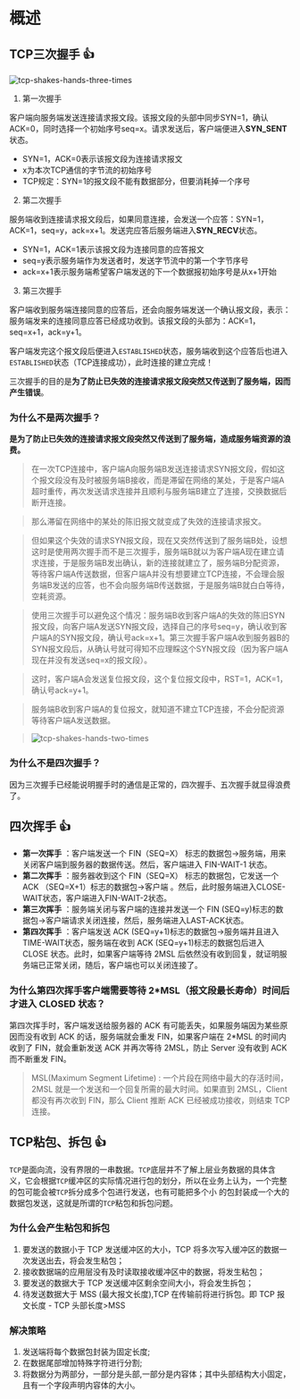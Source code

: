 # 概述

## TCP三次握手 :+1:

![tcp-shakes-hands-three-times](/img/network/tcp-shakes-hands-three-times.png)

1. 第一次握手

客户端向服务端发送连接请求报文段。该报文段的头部中同步SYN=1，确认ACK=0，同时选择一个初始序号seq=x。请求发送后，客户端便进入**SYN_SENT**状态。

- SYN=1，ACK=0表示该报文段为连接请求报文
- x为本次TCP通信的字节流的初始序号
- TCP规定：SYN=1的报文段不能有数据部分，但要消耗掉一个序号

2. 第二次握手

服务端收到连接请求报文段后，如果同意连接，会发送一个应答：SYN=1，ACK=1，seq=y，ack=x+1。发送完应答后服务端进入**SYN_RECV**状态。

- SYN=1，ACK=1表示该报文段为连接同意的应答报文
- seq=y表示服务端作为发送者时，发送字节流中的第一个字节序号
- ack=x+1表示服务端希望客户端发送的下一个数据报初始序号是从x+1开始

3. 第三次握手

客户端收到服务端连接同意的应答后，还会向服务端发送一个确认报文段，表示：服务端发来的连接同意应答已经成功收到。该报文段的头部为：ACK=1，seq=x+1，ack=y+1。

客户端发完这个报文段后便进入`ESTABLISHED`状态，服务端收到这个应答后也进入`ESTABLISHED`状态（TCP连接成功），此时连接的建立完成！

三次握手的目的是**为了防止已失效的连接请求报文段突然又传送到了服务端，因而产生错误**。

### 为什么不是两次握手？

**是为了防止已失效的连接请求报文段突然又传送到了服务端，造成服务端资源的浪费。**

> 在一次TCP连接中，客户端A向服务端B发送连接请求SYN报文段，假如这个报文段没有及时被服务端B接收，而是滞留在网络的某处，于是客户端A超时重传，再次发送请求连接并且顺利与服务端B建立了连接，交换数据后断开连接。

> 那么滞留在网络中的某处的陈旧报文就变成了失效的连接请求报文。

> 但如果这个失效的请求SYN报文段，现在又突然传送到了服务端B处，设想这时是使用两次握手而不是三次握手，服务端B就以为客户端A现在建立请求连接，于是服务端B发出确认，新的连接就建立了，服务端B分配资源，等待客户端A传送数据，但客户端A并没有想要建立TCP连接，不会理会服务端B发送的应答，也不会向服务端B传送数据，于是服务端B就白白等待，空耗资源。

> 使用三次握手可以避免这个情况：服务端B收到客户端A的失效的陈旧SYN报文段，向客户端A发送SYN报文段，选择自己的序号seq=y，确认收到客户端A的SYN报文段，确认号ack=x+1。第三次握手客户端A收到服务器B的SYN报文段后，从确认号就可得知不应理睬这个SYN报文段（因为客户端A现在并没有发送seq=x的报文段）。

> 这时，客户端A会发送复位报文段，这个复位报文段中，RST=1，ACK=1，确认号ack=y+1。

> 服务端B收到客户端A的复位报文，就知道不建立TCP连接，不会分配资源等待客户端A发送数据。

> ![tcp-shakes-hands-two-times](/img/network/tcp-shakes-hands-two-times.png)

### 为什么不是四次握手？

因为三次握手已经能说明握手时的通信是正常的，四次握手、五次握手就显得浪费了。

## 四次挥手 :+1:

- **第一次挥手** ：客户端发送一个 FIN（SEQ=X） 标志的数据包->服务端，用来关闭客户端到服务器的数据传送。然后，客户端进入 FIN-WAIT-1 状态。
- **第二次挥手** ：服务器收到这个 FIN（SEQ=X） 标志的数据包，它发送一个 ACK （SEQ=X+1）标志的数据包->客户端 。然后，此时服务端进入CLOSE-WAIT状态，客户端进入FIN-WAIT-2状态。
- **第三次挥手** ：服务端关闭与客户端的连接并发送一个 FIN (SEQ=y)标志的数据包->客户端请求关闭连接，然后，服务端进入LAST-ACK状态。
- **第四次挥手** ：客户端发送 ACK (SEQ=y+1)标志的数据包->服务端并且进入TIME-WAIT状态，服务端在收到 ACK (SEQ=y+1)标志的数据包后进入 CLOSE 状态。此时，如果客户端等待 2MSL 后依然没有收到回复，就证明服务端已正常关闭，随后，客户端也可以关闭连接了。

### 为什么第四次挥手客户端需要等待 2*MSL（报文段最长寿命）时间后才进入 CLOSED 状态？

第四次挥手时，客户端发送给服务器的 ACK 有可能丢失，如果服务端因为某些原因而没有收到 ACK 的话，服务端就会重发 FIN，如果客户端在 2*MSL 的时间内收到了 FIN，就会重新发送 ACK 并再次等待 2MSL，防止 Server 没有收到 ACK 而不断重发 FIN。

> MSL(Maximum Segment Lifetime) : 一个片段在网络中最大的存活时间，2MSL 就是一个发送和一个回复所需的最大时间。如果直到 2MSL，Client 都没有再次收到 FIN，那么 Client 推断 ACK 已经被成功接收，则结束 TCP 连接。

## TCP粘包、拆包 :+1:

`TCP`是面向流，没有界限的一串数据。`TCP`底层并不了解上层业务数据的具体含义，它会根据`TCP`缓冲区的实际情况进行包的划分，所以在业务上认为，一个完整的包可能会被`TCP`拆分成多个包进行发送，也有可能把多个小
的包封装成一个大的数据包发送，这就是所谓的`TCP`粘包和拆包问题。

### 为什么会产生粘包和拆包

1. 要发送的数据小于 TCP 发送缓冲区的大小，TCP 将多次写入缓冲区的数据一次发送出去，将会发生粘包；
2. 接收数据端的应用层没有及时读取接收缓冲区中的数据，将发生粘包；
3. 要发送的数据大于 TCP 发送缓冲区剩余空间大小，将会发生拆包；
4. 待发送数据大于 MSS (最大报文长度),TCP 在传输前将进行拆包。即 TCP 报文长度 - TCP 头部长度>MSS

### 解决策略

1. 发送端将每个数据包封装为固定长度;
2. 在数据尾部增加特殊字符进行分割;
3. 将数据分为两部分，一部分是头部,一部分是内容体；其中头部结构大小固定，且有一个字段声明内容体的大小。